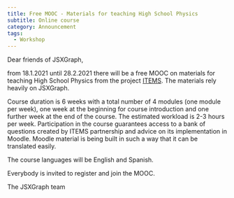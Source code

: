 ```yaml
---
title: Free MOOC - Materials for teaching High School Physics
subtitle: Online course
category: Announcement
tags:
  - Workshop
---
```


Dear friends of JSXGraph,

from 18.1.2021 until 28.2.2021 there will be a free MOOC on materials for teaching High School Physics 
from the project [ITEMS](https://itemspro.eu). The materials rely heavily on JSXGraph.

Course duration is 6 weeks with a total number of 4 modules (one module per week), 
one week at the beginning for course introduction and one further week at the end of the course. 
The estimated workload is 2-3 hours per week.
Participation in the course guarantees access to a bank of questions created by ITEMS partnership and 
advice on its implementation in Moodle.
Moodle material is being built in such a way that it can be translated easily. 

The course languages will be English and Spanish.

Everybody is invited to register and join the MOOC.

The JSXGraph team

